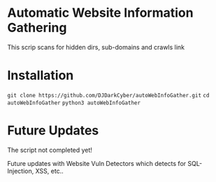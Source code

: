 # Automatic Website Information Gathering

This scrip scans for hidden dirs, sub-domains and crawls link

# Installation

`git clone https://github.com/DJDarkCyber/autoWebInfoGather.git`
`cd autoWebInfoGather`
`python3 autoWebInfoGather`

# Future Updates

The script not completed yet!

Future updates with Website Vuln Detectors which detects for SQL-Injection, XSS, etc..
